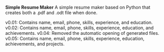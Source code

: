**Simple Resume Maker**
A simple resume maker based on Python that creates both a .pdf and .odt file when done.

v0.01: Contains name, email, phone, skills, experience, and education.
v0.02: Contains name, email, phone, skills, experience, education, and achievements.
v0.04: Removed the automatic opening of generated files.
v0.05: Contains name, email, phone, skills, experience, education, achievements, and projects.

